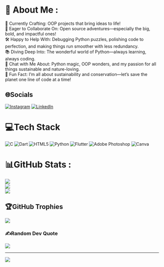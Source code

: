 # 💫 About Me :

🌱 Currently Crafting: OOP projects that bring ideas to life!  
🤝 Eager to Collaborate On: Open source adventures—especially the big, bold, and impactful ones!  
🛠️ Happy to Help With: Debugging Python puzzles, polishing code to perfection, and making things run smoother with less redundancy.  
📚 Diving Deep Into: The wonderful world of Python—always learning, always coding.  
💬 Chat with Me About: Python magic, OOP wonders, and my passion for all things sustainable and nature-loving.  
🎉 Fun Fact: I’m all about sustainability and conservation—let’s save the planet one line of code at a time!


## 🌐Socials
[![Instagram](https://img.shields.io/badge/Instagram-%23E4405F.svg?logo=Instagram&logoColor=white)](https://instagram.com/abrahamadelodun) [![LinkedIn](https://img.shields.io/badge/LinkedIn-%230077B5.svg?logo=linkedin&logoColor=white)](https://linkedin.com/in/abraham-adelodun) 

# 💻Tech Stack
![C](https://img.shields.io/badge/c-%2300599C.svg?style=for-the-badge&logo=c&logoColor=white) ![Dart](https://img.shields.io/badge/dart-%230175C2.svg?style=for-the-badge&logo=dart&logoColor=white) ![HTML5](https://img.shields.io/badge/html5-%23E34F26.svg?style=for-the-badge&logo=html5&logoColor=white) ![Python](https://img.shields.io/badge/python-3670A0?style=for-the-badge&logo=python&logoColor=ffdd54) ![Flutter](https://img.shields.io/badge/Flutter-%2302569B.svg?style=for-the-badge&logo=Flutter&logoColor=white) ![Adobe Photoshop](https://img.shields.io/badge/adobephotoshop-%2331A8FF.svg?style=for-the-badge&logo=adobephotoshop&logoColor=white) ![Canva](https://img.shields.io/badge/Canva-%2300C4CC.svg?style=for-the-badge&logo=Canva&logoColor=white)
# 📊GitHub Stats :
![](https://github-readme-stats.vercel.app/api?username=Incognitol07&theme=dark&hide_border=true&include_all_commits=false&count_private=true)<br/>
![](https://github-readme-streak-stats.herokuapp.com/?user=Incognitol07&theme=dark&hide_border=true)<br/>
![](https://github-readme-stats.vercel.app/api/top-langs/?username=Incognitol07&theme=dark&hide_border=true&include_all_commits=false&count_private=true&layout=compact)

## 🏆GitHub Trophies
![](https://github-trophies.vercel.app/?username=Incognitol07&theme=onedark&no-frame=true&no-bg=true&margin-w=4)

### ✍️Random Dev Quote
![](https://quotes-github-readme.vercel.app/api?type=horizontal&theme=dark)


---
[![](https://visitcount.itsvg.in/api?id=Incognitol07&label=Profile%20Views&color=0&icon=0&pretty=false)](https://visitcount.itsvg.in)
